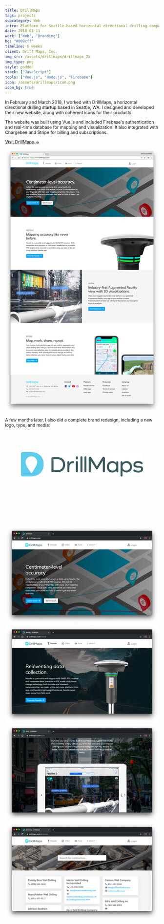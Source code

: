 ```yaml
---
title: DrillMaps
tags: projects
subcategory: Web
intro: Platform for Seattle-based horizontal directional drilling company built using Vue.js and integrated with Stripe and Firebase.
date: 2018-03-11
work: ["Web", "Branding"]
bg: "#009cff"
timeline: 6 weeks
client: Drill Maps, Inc.
img_src: /assets/drillmaps/drillmaps_2x
img_type: png
style: padded
stack: ["JavaScript"]
tools: ["Vue.js", "Node.js", "Firebase"]
icon: /assets/drillmaps/icon.png
icon_bg: true
---
```


In February and March 2018, I worked with DrillMaps, a horizontal directional drilling startup based in Seattle, WA. I designed and developed their new website, along with coherent icons for their products.

The website was built using Vue.js and included Firebase's authentication and real-time database for mapping and visualization. It also integrated with Chargebee and Stripe for billing and subscriptions.

[Visit DrillMaps &rarr;](https://www.drillmaps.com)

<div class="image"><img alt="" src="/assets/drillmaps/1.png"></div>

A few months later, I also did a complete brand redesign, including a new logo, type, and media:

<div class="image" style="max-width: 400px; margin: 5rem auto 10rem auto">
  <img alt="" src="/assets/drillmaps/logo.png">
</div>

<div class="two-images">
  <img alt="" src="/assets/drillmaps/2.png">
  <img alt="" src="/assets/drillmaps/3.png">
</div>
<div class="two-images">
  <img alt="" src="/assets/drillmaps/4.png">
  <img alt="" src="/assets/drillmaps/5.png">
</div>
